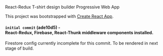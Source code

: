 React-Redux T-shirt design builder Progressive Web App

This project was bootstrapped with [Create React App](https://github.com/facebook/create-react-app).

#### `initial commit` (ade10d5) -<br> React-Redux, Firebase, React-Thunk middleware components installed. 

Firestore config currently incomplete for this commit. To be rendered in next stage of build. 